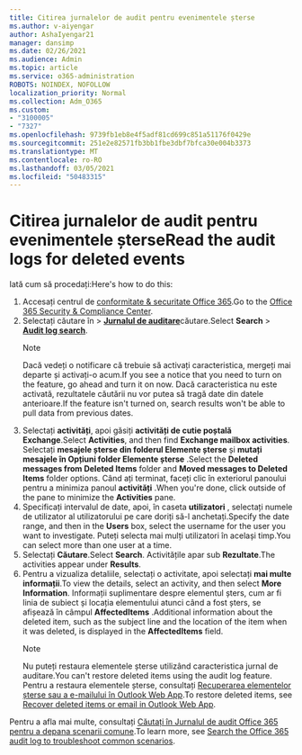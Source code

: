```yaml
---
title: Citirea jurnalelor de audit pentru evenimentele șterse
ms.author: v-aiyengar
author: AshaIyengar21
manager: dansimp
ms.date: 02/26/2021
ms.audience: Admin
ms.topic: article
ms.service: o365-administration
ROBOTS: NOINDEX, NOFOLLOW
localization_priority: Normal
ms.collection: Adm_O365
ms.custom:
- "3100005"
- "7327"
ms.openlocfilehash: 9739fb1eb8e4f5adf81cd699c851a51176f0429e
ms.sourcegitcommit: 251e2e82571fb3bb1fbe3dbf7bfca30e004b3373
ms.translationtype: MT
ms.contentlocale: ro-RO
ms.lasthandoff: 03/05/2021
ms.locfileid: "50483315"
---
```

# <a name="read-the-audit-logs-for-deleted-events"></a><span data-ttu-id="c5a95-102">Citirea jurnalelor de audit pentru evenimentele șterse</span><span class="sxs-lookup"><span data-stu-id="c5a95-102">Read the audit logs for deleted events</span></span>

<span data-ttu-id="c5a95-103">Iată cum să procedați:</span><span class="sxs-lookup"><span data-stu-id="c5a95-103">Here's how to do this:</span></span>

1. <span data-ttu-id="c5a95-104">Accesați centrul de [conformitate & securitate Office 365](https://go.microsoft.com/fwlink/p/?linkid=2077143).</span><span class="sxs-lookup"><span data-stu-id="c5a95-104">Go to the [Office 365 Security & Compliance Center](https://go.microsoft.com/fwlink/p/?linkid=2077143).</span></span>
1. <span data-ttu-id="c5a95-105">Selectați căutare în  >  [**Jurnalul de auditare**](https://go.microsoft.com/fwlink/?linkid=2103759)căutare.</span><span class="sxs-lookup"><span data-stu-id="c5a95-105">Select **Search** > [**Audit log search**](https://go.microsoft.com/fwlink/?linkid=2103759).</span></span>
    > [!NOTE]
    > <span data-ttu-id="c5a95-106">Dacă vedeți o notificare că trebuie să activați caracteristica, mergeți mai departe și activați-o acum.</span><span class="sxs-lookup"><span data-stu-id="c5a95-106">If you see a notice that you need to turn on the feature, go ahead and turn it on now.</span></span> <span data-ttu-id="c5a95-107">Dacă caracteristica nu este activată, rezultatele căutării nu vor putea să tragă date din datele anterioare.</span><span class="sxs-lookup"><span data-stu-id="c5a95-107">If the feature isn't turned on, search results won't be able to pull data from previous dates.</span></span>
1. <span data-ttu-id="c5a95-108">Selectați **activități**, apoi găsiți **activități de cutie poștală Exchange**.</span><span class="sxs-lookup"><span data-stu-id="c5a95-108">Select **Activities**, and then find **Exchange mailbox activities**.</span></span> <span data-ttu-id="c5a95-109">Selectați **mesajele șterse din folderul Elemente șterse** și **mutați mesajele în Opțiuni folder Elemente șterse** .</span><span class="sxs-lookup"><span data-stu-id="c5a95-109">Select the **Deleted messages from Deleted Items** folder and **Moved messages to Deleted Items** folder options.</span></span> <span data-ttu-id="c5a95-110">Când ați terminat, faceți clic în exteriorul panoului pentru a minimiza panoul **activități** .</span><span class="sxs-lookup"><span data-stu-id="c5a95-110">When you're done, click outside of the pane to minimize the **Activities** pane.</span></span>
1. <span data-ttu-id="c5a95-111">Specificați intervalul de date, apoi, în caseta **utilizatori** , selectați numele de utilizator al utilizatorului pe care doriți să-l anchetați.</span><span class="sxs-lookup"><span data-stu-id="c5a95-111">Specify the date range, and then in the **Users** box, select the username for the user you want to investigate.</span></span> <span data-ttu-id="c5a95-112">Puteți selecta mai mulți utilizatori în același timp.</span><span class="sxs-lookup"><span data-stu-id="c5a95-112">You can select more than one user at a time.</span></span>
1. <span data-ttu-id="c5a95-113">Selectați **Căutare**.</span><span class="sxs-lookup"><span data-stu-id="c5a95-113">Select **Search**.</span></span> <span data-ttu-id="c5a95-114">Activitățile apar sub **Rezultate**.</span><span class="sxs-lookup"><span data-stu-id="c5a95-114">The activities appear under **Results**.</span></span>
1. <span data-ttu-id="c5a95-115">Pentru a vizualiza detaliile, selectați o activitate, apoi selectați **mai multe informații**.</span><span class="sxs-lookup"><span data-stu-id="c5a95-115">To view the details, select an activity, and then select **More Information**.</span></span> <span data-ttu-id="c5a95-116">Informații suplimentare despre elementul șters, cum ar fi linia de subiect și locația elementului atunci când a fost șters, se afișează în câmpul **AffectedItems** .</span><span class="sxs-lookup"><span data-stu-id="c5a95-116">Additional information about the deleted item, such as the subject line and the location of the item when it was deleted, is displayed in the **AffectedItems** field.</span></span>
    > [!NOTE]
    > <span data-ttu-id="c5a95-117">Nu puteți restaura elementele șterse utilizând caracteristica jurnal de auditare.</span><span class="sxs-lookup"><span data-stu-id="c5a95-117">You can't restore deleted items using the audit log feature.</span></span> <span data-ttu-id="c5a95-118">Pentru a restaura elementele șterse, consultați [Recuperarea elementelor șterse sau a e-mailului în Outlook Web App](https://go.microsoft.com/fwlink/?linkid=2103759).</span><span class="sxs-lookup"><span data-stu-id="c5a95-118">To restore deleted items, see [Recover deleted items or email in Outlook Web App](https://go.microsoft.com/fwlink/?linkid=2103759).</span></span>

<span data-ttu-id="c5a95-119">Pentru a afla mai multe, consultați [Căutați în Jurnalul de audit Office 365 pentru a depana scenarii comune](https://go.microsoft.com/fwlink/?linkid=2103944).</span><span class="sxs-lookup"><span data-stu-id="c5a95-119">To learn more, see [Search the Office 365 audit log to troubleshoot common scenarios](https://go.microsoft.com/fwlink/?linkid=2103944).</span></span>

